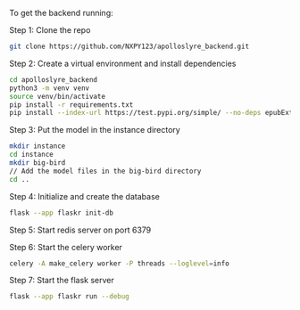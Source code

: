 To get the backend running:

Step 1: Clone the repo
```bash
git clone https://github.com/NXPY123/apolloslyre_backend.git
```

Step 2: Create a virtual environment and install dependencies
```bash
cd apolloslyre_backend
python3 -m venv venv
source venv/bin/activate
pip install -r requirements.txt
pip install --index-url https://test.pypi.org/simple/ --no-deps epubExtractionPackage-NY --upgrade
```

Step 3: Put the model in the instance directory
```bash
mkdir instance
cd instance
mkdir big-bird
// Add the model files in the big-bird directory
cd ..
```

Step 4: Initialize and create the database
```bash
flask --app flaskr init-db
```

Step 5: Start redis server on port 6379

Step 6: Start the celery worker
```bash
celery -A make_celery worker -P threads --loglevel=info 
```

Step 7: Start the flask server
```bash
flask --app flaskr run --debug
```


